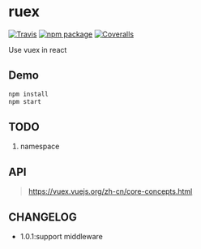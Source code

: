 # ruex

[![Travis][build-badge]][build]
[![npm package][npm-badge]][npm]
[![Coveralls][coveralls-badge]][coveralls]

Use vuex in react

[build-badge]: https://img.shields.io/travis/user/repo/master.png?style=flat-square
[build]: https://travis-ci.org/user/repo

[npm-badge]: https://img.shields.io/npm/v/npm-package.png?style=flat-square
[npm]: https://www.npmjs.org/package/npm-package

[coveralls-badge]: https://img.shields.io/coveralls/user/repo/master.png?style=flat-square
[coveralls]: https://coveralls.io/github/user/repo

## Demo

```js
npm install
npm start
```

## TODO

1. namespace

## API

> https://vuex.vuejs.org/zh-cn/core-concepts.html

## CHANGELOG

- 1.0.1:support middleware
